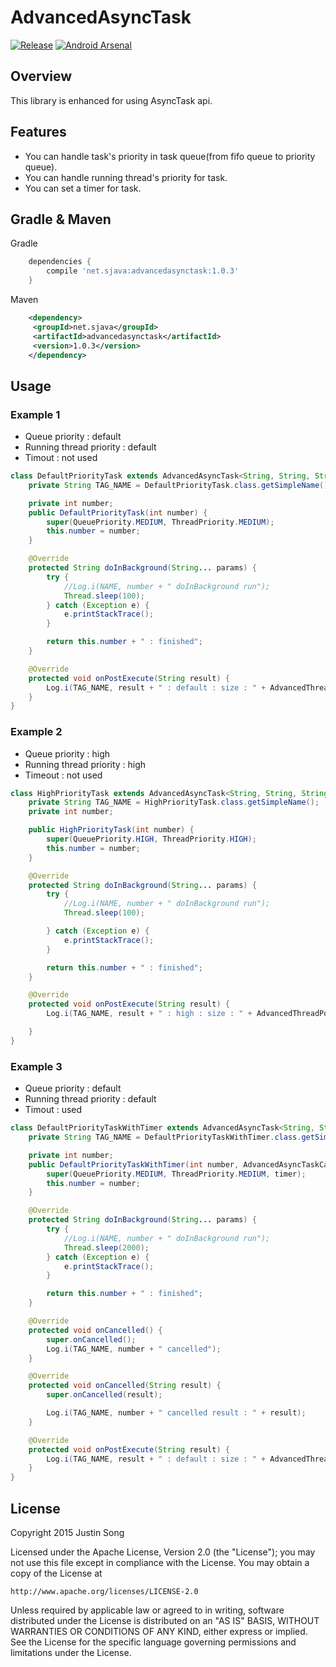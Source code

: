 # AdvancedAsyncTask
[![Release](https://img.shields.io/badge/jcenter-1.0.3-blue.svg)](https://bintray.com/mcsong/maven/advancedasynctask)  [![Android Arsenal](https://img.shields.io/badge/Android%20Arsenal-AdvancedAsyncTask-brightgreen.svg?style=flat)](https://android-arsenal.com/details/1/2506)

## Overview
This library is enhanced for using AsyncTask api.

## Features
- You can handle task's priority in task queue(from fifo queue to priority queue).
- You can handle running thread's priority for task.
- You can set a timer for task.

## Gradle & Maven
Gradle
```groovy
    dependencies {
    	compile 'net.sjava:advancedasynctask:1.0.3'
    }
```

Maven
```xml
    <dependency>
     <groupId>net.sjava</groupId>
     <artifactId>advancedasynctask</artifactId>
     <version>1.0.3</version>
    </dependency>
```

## Usage
### Example 1
- Queue priority : default
- Running thread priority : default
- Timout : not used
```java
class DefaultPriorityTask extends AdvancedAsyncTask<String, String, String> {
	private String TAG_NAME = DefaultPriorityTask.class.getSimpleName();

	private int number;
	public DefaultPriorityTask(int number) {
		super(QueuePriority.MEDIUM, ThreadPriority.MEDIUM);
		this.number = number;
	}

	@Override
	protected String doInBackground(String... params) {
		try {
			//Log.i(NAME, number + " doInBackground run");
			Thread.sleep(100);
		} catch (Exception e) {
			e.printStackTrace();
		}

		return this.number + " : finished";
	}

	@Override
	protected void onPostExecute(String result) {
		Log.i(TAG_NAME, result + " : default : size : " + AdvancedThreadPoolExecutorFactory.getInstance().getQueueCount());
	}
}
```
### Example 2
- Queue priority : high
- Running thread priority : high
- Timeout : not used

```java
class HighPriorityTask extends AdvancedAsyncTask<String, String, String> {
	private String TAG_NAME = HighPriorityTask.class.getSimpleName();
	private int number;

	public HighPriorityTask(int number) {
		super(QueuePriority.HIGH, ThreadPriority.HIGH);
		this.number = number;
	}

	@Override
	protected String doInBackground(String... params) {
		try {
			//Log.i(NAME, number + " doInBackground run");
			Thread.sleep(100);

		} catch (Exception e) {
			e.printStackTrace();
		}

		return this.number + " : finished";
	}

	@Override
	protected void onPostExecute(String result) {
		Log.i(TAG_NAME, result + " : high : size : " + AdvancedThreadPoolExecutorFactory.getInstance().getQueueCount());

	}
}
```

### Example 3
- Queue priority : default
- Running thread priority : default
- Timout : used
```java
class DefaultPriorityTaskWithTimer extends AdvancedAsyncTask<String, String, String> {
	private String TAG_NAME = DefaultPriorityTaskWithTimer.class.getSimpleName();

	private int number;
	public DefaultPriorityTaskWithTimer(int number, AdvancedAsyncTaskCancelTimer timer) {
		super(QueuePriority.MEDIUM, ThreadPriority.MEDIUM, timer);
		this.number = number;
	}

	@Override
	protected String doInBackground(String... params) {
		try {
			//Log.i(NAME, number + " doInBackground run");
			Thread.sleep(2000);
		} catch (Exception e) {
			e.printStackTrace();
		}

		return this.number + " : finished";
	}

	@Override
	protected void onCancelled() {
		super.onCancelled();
		Log.i(TAG_NAME, number + " cancelled");
	}

	@Override
	protected void onCancelled(String result) {
		super.onCancelled(result);

		Log.i(TAG_NAME, number + " cancelled result : " + result);
	}

	@Override
	protected void onPostExecute(String result) {
		Log.i(TAG_NAME, result + " : default : size : " + AdvancedThreadPoolExecutorFactory.getInstance().getQueueCount());
	}
}
```

## License

Copyright 2015 Justin Song

Licensed under the Apache License, Version 2.0 (the "License");
you may not use this file except in compliance with the License.
You may obtain a copy of the License at

    http://www.apache.org/licenses/LICENSE-2.0

Unless required by applicable law or agreed to in writing, software
distributed under the License is distributed on an "AS IS" BASIS,
WITHOUT WARRANTIES OR CONDITIONS OF ANY KIND, either express or implied.
See the License for the specific language governing permissions and
limitations under the License.
